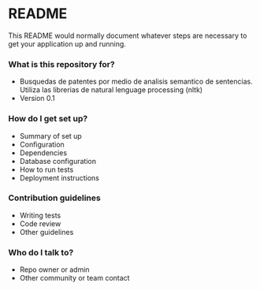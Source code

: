# README #

This README would normally document whatever steps are necessary to get your application up and running.

### What is this repository for? ###

* Busquedas de patentes por medio de analisis semantico de sentencias. Utiliza las librerias de natural lenguage processing (nltk)
* Version 0.1

### How do I get set up? ###

* Summary of set up
* Configuration
* Dependencies
* Database configuration
* How to run tests
* Deployment instructions

### Contribution guidelines ###

* Writing tests
* Code review
* Other guidelines

### Who do I talk to? ###

* Repo owner or admin
* Other community or team contact